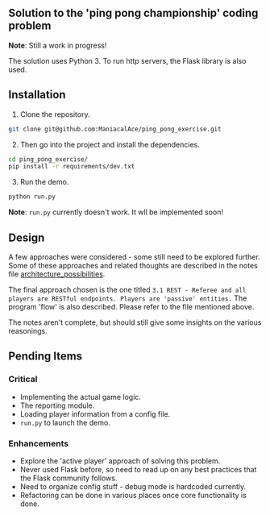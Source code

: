 
## Solution to the 'ping pong championship' coding problem

**Note**: Still a work in progress!

The solution uses Python 3.
To run http servers, the Flask library is also used.


## Installation

1. Clone the repository.

```sh
git clone git@github.com:ManiacalAce/ping_pong_exercise.git
```

2. Then go into the project and install the dependencies.

```sh
cd ping_pong_exercise/
pip install -r requirements/dev.txt
```

3. Run the demo.
```sh
python run.py
```

**Note**: `run.py` currently doesn't work. It wll be implemented soon!


## Design

A few approaches were considered - some still need to be explored further.
Some of these approaches and related thoughts are described in the notes file
[architecture_possibilities](docs/design/architecture_possibilities.md).

The final approach chosen is the one titled `3.1 REST - Referee and all players
are RESTful endpoints. Players are 'passive' entities.` The program 'flow' is
also described.
Please refer to the file mentioned above.

The notes aren't complete, but should still give some insights on the various
reasonings.


## Pending Items

### Critical
* Implementing the actual game logic.
* The reporting module.
* Loading player information from a config file.
* `run.py` to launch the demo.

### Enhancements
* Explore the 'active player' approach of solving this problem.
* Never used Flask before, so need to read up on any best practices that the
    Flask community follows.
* Need to organize config stuff - debug mode is hardcoded currently.
* Refactoring can be done in various places once core functionality is done.
